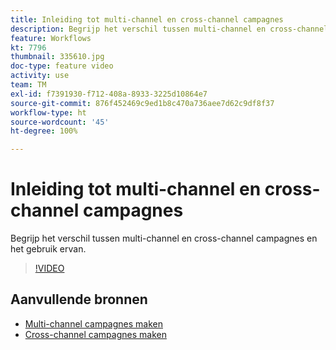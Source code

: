 ```yaml
---
title: Inleiding tot multi-channel en cross-channel campagnes
description: Begrijp het verschil tussen multi-channel en cross-channel campagnes en het gebruik ervan.
feature: Workflows
kt: 7796
thumbnail: 335610.jpg
doc-type: feature video
activity: use
team: TM
exl-id: f7391930-f712-408a-8933-3225d10864e7
source-git-commit: 876f452469c9ed1b8c470a736aee7d62c9df8f37
workflow-type: ht
source-wordcount: '45'
ht-degree: 100%

---
```


# Inleiding tot multi-channel en cross-channel campagnes

Begrijp het verschil tussen multi-channel en cross-channel campagnes en het gebruik ervan.

>[!VIDEO](https://video.tv.adobe.com/v/335610?quality=12)

## Aanvullende bronnen

* [Multi-channel campagnes maken](/help/orchestrate-campaigns/multi-channel-campaigns.md)
* [Cross-channel campagnes maken](/help/orchestrate-campaigns/cross-channel-campaigns.md)

